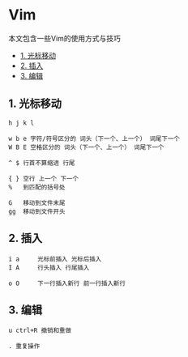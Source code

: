 # Vim

本文包含一些Vim的使用方式与技巧

- [1. 光标移动](#1-光标移动)
- [2. 插入](#2-插入)
- [3. 编辑](#3-编辑)

## 1. 光标移动

```text
h j k l

w b e 字符/符号区分的 词头（下一个、上一个） 词尾下一个
W B E 空格区分的 词头（下一个、上一个） 词尾下一个
```

```text
^ $ 行首不算缩进 行尾

{ } 空行 上一个 下一个
%   到匹配的括号处
```

```text
G   移动到文件末尾
gg  移动到文件开头
```

## 2. 插入

```text
i a     光标前插入 光标后插入 
I A     行头插入 行尾插入

o O     下一行插入新行 前一行插入新行
```

## 3. 编辑

```text
u ctrl+R 撤销和重做

. 重复操作
```
